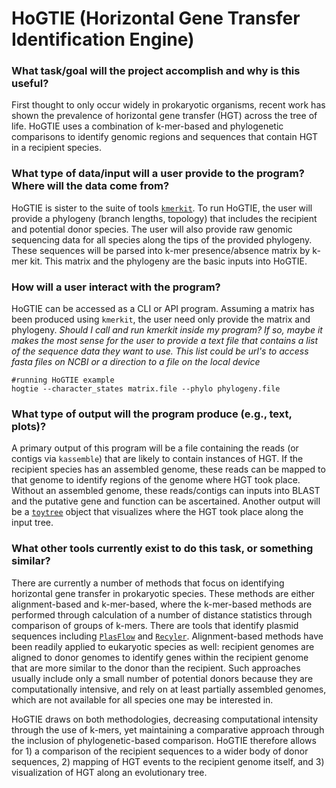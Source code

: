 # HoGTIE (Horizontal Gene Transfer Identification Engine)

### What task/goal will the project accomplish and why is this useful?
First thought to only occur widely in prokaryotic organisms, recent work has shown the prevalence of horizontal gene transfer (HGT) across the tree of life. HoGTIE uses a combination of k-mer-based and phylogenetic comparisons to identify genomic regions and sequences that contain HGT in a recipient species. 

  
### What type of data/input will a user provide to the program? Where will the data come from?
HoGTIE is sister to the suite of tools [`kmerkit`](https://github.com/eaton-lab/kmerkit). To run HoGTIE, the user will provide a phylogeny (branch lengths, topology) that includes the recipient and potential donor species. The user will also provide raw genomic sequencing data for all species along the tips of the provided phylogeny. These sequences will be parsed into k-mer presence/absence matrix by k-mer kit. This matrix and the phylogeny are the basic inputs into HoGTIE.

### How will a user interact with the program?
HoGTIE can be accessed as a CLI or API program. Assuming a matrix has been produced using `kmerkit`, the user need only provide the matrix and phylogeny. *Should I call and run kmerkit inside my program? If so, maybe it makes the most sense for the user to provide a text file that contains a list of the sequence data they want to use. This list could be url's to access fasta files on NCBI or a direction to a file on the local device*

```
#running HoGTIE example
hogtie --character_states matrix.file --phylo phylogeny.file
```
### What type of output will the program produce (e.g., text, plots)?
A primary output of this program will be a file containing the reads (or contigs via `kassemble`) that are likely to contain instances of HGT. If the recipient species has an assembled genome, these reads can be mapped to that genome to identify regions of the genome where HGT took place. Without an assembled genome, these reads/contigs can inputs into BLAST and the putative gene and function can be ascertained. Another output will be a [`toytree`](https://github.com/eaton-lab/toytree) object that visualizes where the HGT took place along the input tree.

### What other tools currently exist to do this task, or something similar?
There are currently a number of methods that focus on identifying horizontal gene transfer in prokaryotic species. These methods are either alignment-based and k-mer-based, where the k-mer-based methods are performed through calculation of a number of distance statistics through comparison of groups of k-mers. There are tools that identify plasmid sequences including [`PlasFlow`](https://github.com/smaegol/PlasFlow) and [`Recyler`](https://github.com/Shamir-Lab/Recycler). Alignment-based methods have been readily applied to eukaryotic species as well: recipient genomes are aligned to donor genomes to identify genes within the recipient genome that are more similar to the donor than the recipient. Such approaches usually include only a small number of potential donors because they are computationally intensive, and rely on at least partially assembled genomes, which are not available for all species one may be interested in.

HoGTIE draws on both methodologies, decreasing computational intensity through the use of k-mers, yet maintaining a comparative approach through the inclusion of phylogenetic-based comparison. HoGTIE therefore allows for 1) a comparison of the recipient sequences to a wider body of donor sequences, 2) mapping of HGT events to the recipient genome itself, and 3) visualization of HGT along an evolutionary tree. 